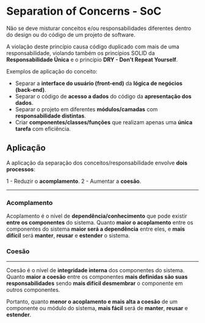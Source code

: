 # Separation of Concerns - SoC

Não se deve misturar conceitos e/ou responsabilidades diferentes dentro do design ou do código de um projeto de software.

A violação deste princípio causa código duplicado com mais de uma responsabilidade, violando também os princípios SOLID da **Responsabilidade Única** e o princípio **DRY - Don't Repeat Yourself**.

Exemplos de aplicação do conceito:
- Separar a **interface do usuário (front-end)** da **lógica de negócios (back-end)**.
- Separar o código de **acesso a dados** do código da **apresentação dos dados**.
- Separar o projeto em diferentes **módulos/camadas** com **responsabilidade distintas**.
- Criar **componentes/classes/funções** que realizam apenas uma **única tarefa** com eficiência.

## Aplicação

A aplicação da separação dos conceitos/responsabilidade envolve **dois processos**:

1 - Reduzir o **acomplamento**.
2 - Aumentar a **coesão**.

***

### Acomplamento

Acoplamento é o nível de **dependência/conhecimento** que pode existir **entre os componentes** do sistema.
Quanto **maior o acoplamento** entre os componentes do sistema **maior será a dependência** entre eles, e **mais difícil** será **manter**, **reusar** e **estender** o sistema.

### Coesão

***

Coesão é o nível de **integridade interna** dos componentes do sistema.
Quanto **maior a coesão** entre os componentes **mais definidas são suas responsabilidades** sendo **mais difícil desmembrar** o componente em outros componentes.

Portanto, quanto **menor o acoplamento e mais alta a coesão** de um componente ou módulo do sistema, **mais fácil** será de **manter**, **reusar** e **estender**.
